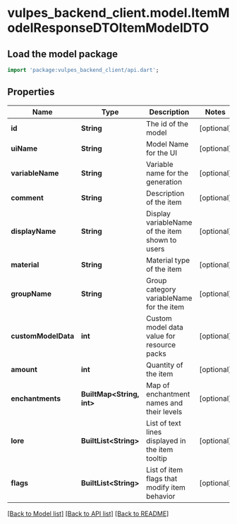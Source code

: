 # vulpes_backend_client.model.ItemModelResponseDTOItemModelDTO

## Load the model package
```dart
import 'package:vulpes_backend_client/api.dart';
```

## Properties
Name | Type | Description | Notes
------------ | ------------- | ------------- | -------------
**id** | **String** | The id of the model | [optional] 
**uiName** | **String** | Model Name for the UI | [optional] 
**variableName** | **String** | Variable name for the generation | [optional] 
**comment** | **String** | Description of the item | [optional] 
**displayName** | **String** | Display variableName of the item shown to users | [optional] 
**material** | **String** | Material type of the item | [optional] 
**groupName** | **String** | Group category variableName for the item | [optional] 
**customModelData** | **int** | Custom model data value for resource packs | [optional] 
**amount** | **int** | Quantity of the item | [optional] 
**enchantments** | **BuiltMap&lt;String, int&gt;** | Map of enchantment names and their levels | [optional] 
**lore** | **BuiltList&lt;String&gt;** | List of text lines displayed in the item tooltip | [optional] 
**flags** | **BuiltList&lt;String&gt;** | List of item flags that modify item behavior | [optional] 

[[Back to Model list]](../README.md#documentation-for-models) [[Back to API list]](../README.md#documentation-for-api-endpoints) [[Back to README]](../README.md)



